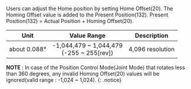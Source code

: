 Users can adjust the Home position by setting Home Offset(20). The Homing Offset value is added to the Present Position(132).
Present Position(132) = Actual Position + Homing Offset(20).

|Unit|Value Range|Description|
| :---: | :---: | :---: |
|about 0.088&deg;|-1,044,479 ~ 1,044,479<br />(-255 ~ 255[rev])|4,096 resolution|

**NOTE** : In case of the Position Control Mode(Joint Mode) that rotates less than 360 degrees, any invalid Homing Offset(20) values will be ignored(valid range : -1,024 ~ 1,024).
{: .notice}
